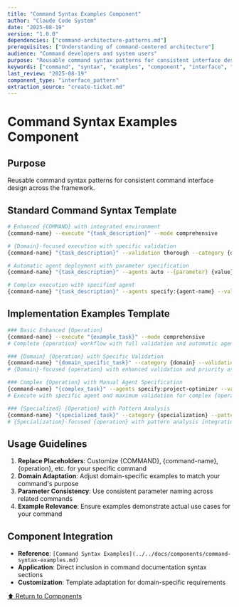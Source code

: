 ```yaml
---
title: "Command Syntax Examples Component"
author: "Claude Code System"
date: "2025-08-19"
version: "1.0.0"
dependencies: ["command-architecture-patterns.md"]
prerequisites: ["Understanding of command-centered architecture"]
audience: "Command developers and system users"
purpose: "Reusable command syntax patterns for consistent interface design"
keywords: ["command", "syntax", "examples", "component", "interface", "patterns"]
last_review: "2025-08-19"
component_type: "interface_pattern"
extraction_source: "create-ticket.md"
---
```


# Command Syntax Examples Component

## Purpose
Reusable command syntax patterns for consistent command interface design across the framework.

## Standard Command Syntax Template
```bash
# Enhanced {COMMAND} with integrated environment
{command-name} --execute "{task_description}" --mode comprehensive

# {Domain}-focused execution with specific validation
{command-name} "{task_description}" --validation thorough --category {domain}

# Automatic agent deployment with parameter specification
{command-name} "{task_description}" --agents auto --{parameter} {value}

# Complex execution with specified agent
{command-name} "{task_description}" --agents specify:{agent-name} --validation comprehensive
```

## Implementation Examples Template
```bash
### Basic Enhanced {Operation}
{command-name} --execute "{example_task}" --mode comprehensive
# Complete {operation} workflow with full validation and automatic agent deployment

### {Domain} {Operation} with Specific Validation
{command-name} "{domain_specific_task}" --category {domain} --validation thorough --priority {level}
# {Domain}-focused {operation} with enhanced validation and priority assignment

### Complex {Operation} with Manual Agent Specification
{command-name} "{complex_task}" --agents specify:project-optimizer --validation comprehensive
# Execute with specific agent and maximum validation for complex {operation} planning

### {Specialized} {Operation} with Pattern Analysis
{command-name} "{specialized_task}" --category {specialization} --pattern-analysis
# {Specialization}-focused {operation} with pattern analysis integration
```

## Usage Guidelines
1. **Replace Placeholders**: Customize {COMMAND}, {command-name}, {operation}, etc. for your specific command
2. **Domain Adaptation**: Adjust domain-specific examples to match your command's purpose
3. **Parameter Consistency**: Use consistent parameter naming across related commands
4. **Example Relevance**: Ensure examples demonstrate actual use cases for your command

## Component Integration
- **Reference**: `[Command Syntax Examples](../../docs/components/command-syntax-examples.md)`
- **Application**: Direct inclusion in command documentation syntax sections
- **Customization**: Template adaptation for domain-specific requirements

[⬆ Return to Components](README.md)